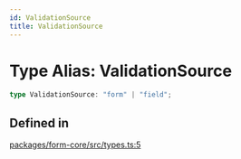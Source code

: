 ```yaml
---
id: ValidationSource
title: ValidationSource
---
```


# Type Alias: ValidationSource

```ts
type ValidationSource: "form" | "field";
```

## Defined in

[packages/form-core/src/types.ts:5](https://github.com/TanStack/Formblob/main/packages/form-core/src/types.ts#L5)
